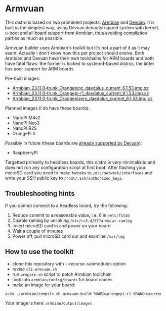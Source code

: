 # Armvuan

This distro is based on two prominent projects: [Armbian](https://www.armbian.com) and [Devuan](https://www.devuan.org).
It is built in the simplest way, using Devuan debootstrapped system with kernel,
u-boot and all board support from Armbian, thus avoiding compilation parties as much as possible.

Armvuan builder uses Armbian's toolkit but it's not a part of it as it may seem.
Actually I don't know how this pet project should evolve.
Both Armbian and Devuan have their own toolchains for ARM boards and both have fatal flaws:
the former is locked to systemd-based distros, the latter has poor support for ARM boards.

Pre-built images:
* [Armbian_23.11.0-trunk_Orangepipc_daedalus_current_6.1.53.img.xz](https://github.com/declassed-art/armvuan/releases/download/daedalus/Armbian_23.11.0-trunk_Orangepipc_daedalus_current_6.1.53.img.xz)
* [Armbian_23.11.0-trunk_Orangepi-r1_daedalus_current_6.1.53.img.xz](https://github.com/declassed-art/armvuan/releases/download/daedalus/Armbian_23.11.0-trunk_Orangepi-r1_daedalus_current_6.1.53.img.xz)
* [Armbian_23.11.0-trunk_Orangepizero_daedalus_current_6.1.53.img.xz](https://github.com/declassed-art/armvuan/releases/download/daedalus/Armbian_23.11.0-trunk_Orangepizero_daedalus_current_6.1.53.img.xz)

Planned images (I do have these boards):
* NanoPI M4v2
* NanoPI Neo3
* NanoPI R2S
* OrangePI 3

Possibly in future (these boards are [already supported by Devuan](https://arm-files.devuan.org/)):
* RaspberryPI

Targetted primarily to headless boards, this distro is very minimalistic
and does not run any configuration script at first boot.
After flashing your microSD card you need to make tweaks to `/etc/network/interfaces`
and write your SSH public key to `/root/.ssh/authorized_keys`.

## Troubleshooting hints

If you cannot connect to a headless board, try the following:

1. Reduce commit to a reasonable value, i.e. 6 in `/etc/fstab`
2. Disable ramlog by unlinking `/etc/rcS.d/S??armbian-ramlog`
3. Insert microSD card in and power on your board
4. Wait a couple of minutes
5. Power off, pull microSD card out and examine `/var/log`

## How to use the toolkit

* clone this repository with --recurse-submodules option
* revise `cli-armvuan.sh`
* run `prepare.sh` script to patch Armbian toolchain
* look into `armbian/config/boards` for board names
* make an image for your board:
``` bash
sudo ./armbian/compile.sh armvuan-build BOARD=orangepi-r1 BRANCH=current RELEASE=daedalus
```

Your image is here: `armbian/output/images`
